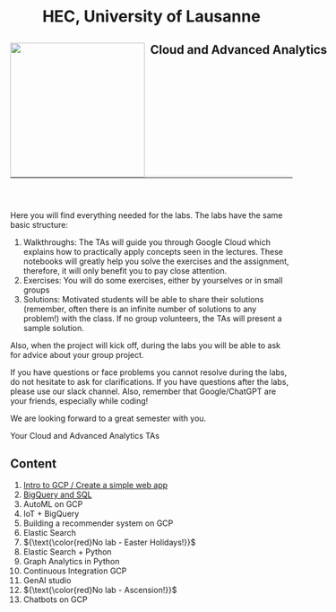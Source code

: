 <h1 align="center"> HEC, University of Lausanne </h1>
<div>
<td> 
<img src="https://upload.wikimedia.org/wikipedia/commons/thumb/2/2b/Logo_Universit%C3%A9_de_Lausanne.svg/2000px-Logo_Universit%C3%A9_de_Lausanne.svg.png" style="padding-right:10px;width:240px;float:left"/></td>
<h2 style="white-space: nowrap">Cloud and Advanced Analytics </h2></td>
<hr style="clear:both">
<p style="font-size:0.85em; margin:2px; text-align:justify">
<br>
<br>
</div>

Here you will find everything needed for the labs. The labs have the same basic structure:

1. Walkthroughs: The TAs will guide you through Google Cloud which explains how to practically apply concepts seen in the lectures. These notebooks will greatly help you solve the exercises and the assignment, therefore, it will only benefit you to pay close attention.
2. Exercises: You will do some exercises, either by yourselves or in small groups
3. Solutions: Motivated students will be able to share their solutions (remember, often there is an infinite number of solutions to any problem!) with the class. If no group volunteers, the TAs will present a sample solution.

Also, when the project will kick off, during the labs you will be able to ask for advice about your group project. 

If you have questions or face problems you cannot resolve during the labs, do not hesitate to ask for clarifications. If you have questions after the labs, please use our slack channel. Also, remember that Google/ChatGPT are your friends, especially while coding!

We are looking forward to a great semester with you.

Your Cloud and Advanced Analytics TAs

## Content



1. [Intro to GCP / Create a simple web app](https://github.com/michalis0/Cloud-and-Advanced-Analytics/tree/main/labs/1-Intro-to-GCP)
2. [BigQuery and SQL](https://github.com/michalis0/Cloud-and-Advanced-Analytics/tree/b08293dd5570edb61ff276f5cd2ed73d37d73a69/labs/2-BigQuery)
3. AutoML on GCP
4. IoT + BigQuery
5. Building a recommender system on GCP
6. Elastic Search
7. ${\text{\color{red}No lab - Easter Holidays!}}$
8. Elastic Search + Python
9. Graph Analytics in Python
10. Continuous Integration GCP
11. GenAI studio
12. ${\text{\color{red}No lab - Ascension!}}$
13. Chatbots on GCP

